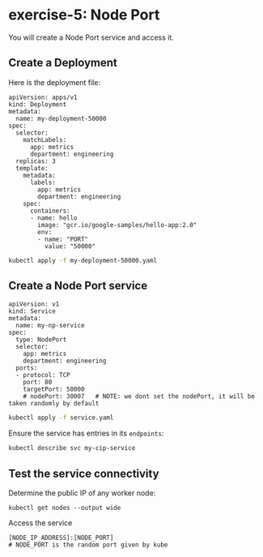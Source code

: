 # exercise-5: Node Port

You will create a Node Port service and access it.

## Create a Deployment

Here is the deployment file:
```
apiVersion: apps/v1
kind: Deployment
metadata:
  name: my-deployment-50000
spec:
  selector:
    matchLabels:
      app: metrics
      department: engineering
  replicas: 3
  template:
    metadata:
      labels:
        app: metrics
        department: engineering
    spec:
      containers:
      - name: hello
        image: "gcr.io/google-samples/hello-app:2.0"
        env:
        - name: "PORT"
          value: "50000"
```

```sh 
kubectl apply -f my-deployment-50000.yaml
```

## Create a Node Port service

```
apiVersion: v1
kind: Service
metadata:
  name: my-np-service
spec:
  type: NodePort
  selector:
    app: metrics
    department: engineering
  ports:
  - protocol: TCP
    port: 80
    targetPort: 50000
    # nodePort: 30007   # NOTE: we dont set the nodePort, it will be taken randomly by default
```

```sh 
kubectl apply -f service.yaml
```

Ensure the service has entries in its `endpoints`:
```sh
kubectl describe svc my-cip-service
```

## Test the service connectivity

Determine the public IP of any worker node:
```
kubectl get nodes --output wide
```

Access the service
```
[NODE_IP_ADDRESS]:[NODE_PORT]
# NODE_PORT is the random port given by kube
```
